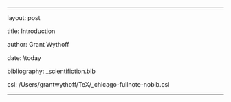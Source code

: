 ---

layout: post

title: Introduction

author: Grant Wythoff

date: \today

bibliography: _scientifiction.bib

csl: /Users/grantwythoff/TeX/_chicago-fullnote-nobib.csl

---